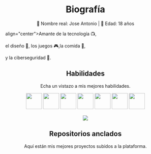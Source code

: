 <h1 align="center">Biografía</h1>
<p align="center">🌙 Nombre real: Jose Antonio | 🌟 Edad: 18 años</p>
<p> align="center">Amante de la tecnología 📺, <p>
<p> el diseño 🎨, los juegos 🎮,la comida 🍕, <p>
<p> y la ciberseguridad 🔐.
</p> <p>
<h2 align="center">Habilidades</h2>
<p align="center">Echa un vistazo a mis mejores habilidades.</p> <p

<p align="center">
  <img src='https://i.imgur.com/ELC5E2x.png' height='50px'>
  <img src='https://i.imgur.com/OS6L9MW.png' height='50px'>
  <img src='https://i.imgur.com/GAQuyz4.png' height='50px'>
  <img src='https://i.imgur.com/aO50oaW.jpg' height='50px'>
  <img src='https://i.imgur.com/36AGb0R.png' height='50px'>
  <img src='https://i.imgur.com/cxpwb2C.png' height='50px'>
  <img src='https://i.imgur.com/1efgMO7.png' height='50px'>
<br><br>
<img src='https://github-readme-stats.vercel.app/api?username=nosoyz&show_icons=true&theme=tokyonight'>
<h2 align="center">Repositorios anclados</h2>

<p align="center">Aquí están mis mejores proyectos subidos a la plataforma.</p> <p


